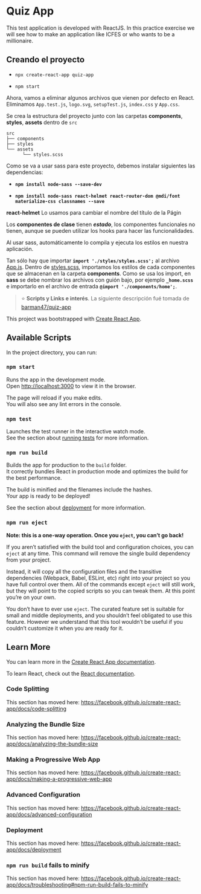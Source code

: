 # Quiz App

This test application is developed with ReactJS. In this practice exercise we will see how to make an application like ICFES or who wants to be a millionaire.

## Creando el proyecto

- `npx create-react-app quiz-app`

- `npm start`

Ahora, vamos a eliminar algunos archivos que vienen por defecto en React. Eliminamos `App.test.js`, `logo.svg`, `setupTest.js`, `index.css` y `App.css`.

Se crea la estructura del proyecto junto con las carpetas **components**, **styles**, **assets** dentro de `src`

```
src
├── components
├── styles
└── assets
      └── styles.scss
```

Como se va a usar sass para este proyecto, debemos instalar siguientes las dependencias:

- **`npm install node-sass --save-dev`**

- **`npm install node-sass react-helmet react-router-dom @mdi/font materialize-css classnames --save`**

**react-helmet** Lo usamos para cambiar el nombre del título de la Págin

Los **componentes de clase** tienen **_estado_**, los componentes funcionales no tienen, aunque se pueden utilizar los hooks para hacer las funcionalidades.

Al usar sass, automáticamente lo compila y ejecuta los estilos en nuestra aplicación.

Tan sólo hay que importar **`import './styles/styles.scss';`** al archivo [App.js](srcApp.js).
Dentro de [styles.scss](src/styles/styles.scss), importamos los estilos de cada componentes que se almacenan en la carpeta **components**. Como se usa los import, en **sass** se debe nombrar los archivos con guión bajo, por ejemplo **`_home.scss`** e importarlo en el archivo de entrada **`@import './components/home';`**.

> :star: **Scripts y Links e interés**. La siguiente descripción fué tomada de [barman47/quiz-app](https://github.com/barman47/quiz-app/blob/master/README.md)

This project was bootstrapped with [Create React App](https://github.com/facebook/create-react-app).

## Available Scripts

In the project directory, you can run:

### `npm start`

Runs the app in the development mode.<br>
Open [http://localhost:3000](http://localhost:3000) to view it in the browser.

The page will reload if you make edits.<br>
You will also see any lint errors in the console.

### `npm test`

Launches the test runner in the interactive watch mode.<br>
See the section about [running tests](https://facebook.github.io/create-react-app/docs/running-tests) for more information.

### `npm run build`

Builds the app for production to the `build` folder.<br>
It correctly bundles React in production mode and optimizes the build for the best performance.

The build is minified and the filenames include the hashes.<br>
Your app is ready to be deployed!

See the section about [deployment](https://facebook.github.io/create-react-app/docs/deployment) for more information.

### `npm run eject`

**Note: this is a one-way operation. Once you `eject`, you can’t go back!**

If you aren’t satisfied with the build tool and configuration choices, you can `eject` at any time. This command will remove the single build dependency from your project.

Instead, it will copy all the configuration files and the transitive dependencies (Webpack, Babel, ESLint, etc) right into your project so you have full control over them. All of the commands except `eject` will still work, but they will point to the copied scripts so you can tweak them. At this point you’re on your own.

You don’t have to ever use `eject`. The curated feature set is suitable for small and middle deployments, and you shouldn’t feel obligated to use this feature. However we understand that this tool wouldn’t be useful if you couldn’t customize it when you are ready for it.

## Learn More

You can learn more in the [Create React App documentation](https://facebook.github.io/create-react-app/docs/getting-started).

To learn React, check out the [React documentation](https://reactjs.org/).

### Code Splitting

This section has moved here: https://facebook.github.io/create-react-app/docs/code-splitting

### Analyzing the Bundle Size

This section has moved here: https://facebook.github.io/create-react-app/docs/analyzing-the-bundle-size

### Making a Progressive Web App

This section has moved here: https://facebook.github.io/create-react-app/docs/making-a-progressive-web-app

### Advanced Configuration

This section has moved here: https://facebook.github.io/create-react-app/docs/advanced-configuration

### Deployment

This section has moved here: https://facebook.github.io/create-react-app/docs/deployment

### `npm run build` fails to minify

This section has moved here: https://facebook.github.io/create-react-app/docs/troubleshooting#npm-run-build-fails-to-minify
